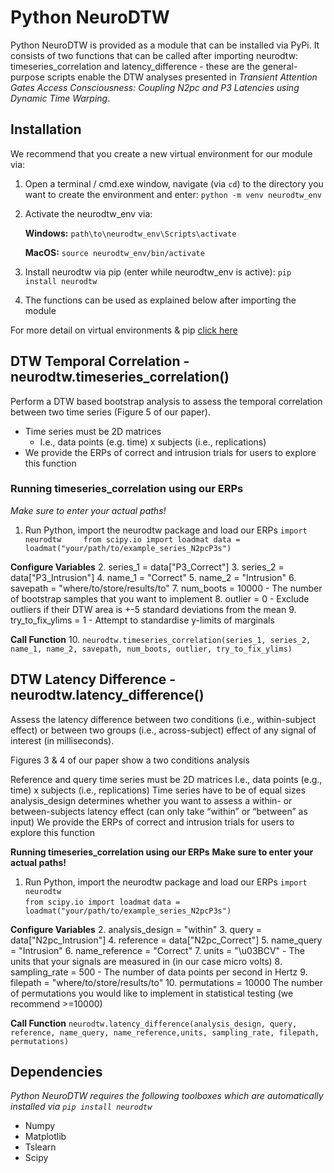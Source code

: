 # Python NeuroDTW

Python NeuroDTW is provided as a module that can be installed via PyPi. It consists of two functions that can be called after importing neurodtw: timeseries_correlation and latency_difference -  these are the general-purpose scripts enable the DTW analyses presented in *Transient Attention Gates Access Consciousness: Coupling N2pc and P3 Latencies using Dynamic Time Warping*.

## Installation

We recommend that you create a new virtual environment for our module via:
1. Open a terminal / cmd.exe window, navigate (via `cd`) to the directory you want to create the environment and enter:
`python -m venv neurodtw_env`
2. Activate the neurodtw_env via:

	**Windows:** `path\to\neurodtw_env\Scripts\activate`

	**MacOS:** `source neurodtw_env/bin/activate`

3. Install neurodtw via pip (enter while neurodtw_env is active):
`pip install neurodtw`
4. The functions can be used as explained below after importing the module

For more detail on virtual environments & pip [click here](https://packaging.python.org/en/latest/guides/installing-using-pip-and-virtual-environments/)


## DTW Temporal Correlation - neurodtw.timeseries_correlation()
Perform a DTW based bootstrap analysis to assess the temporal correlation between two time series (Figure 5 of our paper).
- Time series must be 2D matrices
	- I.e., data points (e.g. time) x subjects (i.e., replications)
- We provide the ERPs of correct and intrusion trials for users to explore this function

### Running timeseries_correlation using our ERPs
*Make sure to enter your actual paths!*
1. Run Python, import the neurodtw package and load our ERPs
	`import neurodtw	
	from scipy.io import loadmat
	data = loadmat("your/path/to/example_series_N2pcP3s")`

**Configure Variables**
2. series_1 = data["P3_Correct"]
3. series_2 = data["P3_Intrusion"]
4. name_1 = "Correct"
5. name_2 = "Intrusion"
6. savepath = "where/to/store/results/to"
7. num_boots = 10000
	- The number of bootstrap samples that you want to implement
8. outlier = 0
	- Exclude outliers if their DTW area is +-5 standard deviations from the mean
9. try_to_fix_ylims = 1
	- Attempt to standardise y-limits of marginals

**Call Function**
10. `neurodtw.timeseries_correlation(series_1, series_2, name_1, name_2, savepath, num_boots, outlier, try_to_fix_ylims)`

## DTW Latency Difference - neurodtw.latency_difference()
Assess the latency difference between two conditions (i.e., within-subject effect) or between two groups (i.e., across-subject) effect of any signal of interest (in milliseconds).

Figures 3 & 4 of our paper show a two conditions analysis

Reference and query time series must be 2D matrices
I.e., data points (e.g., time) x subjects (i.e., replications)
Time series have to be of equal sizes
analysis_design determines whether you want to assess a within- or between-subjects latency effect (can only take “within” or “between” as input)
We provide the ERPs of correct and intrusion trials for users to explore this function


**Running timeseries_correlation using our ERPs**
__Make sure to enter your actual paths!__
1. Run Python, import the neurodtw package and load our ERPs
`import neurodtw`	
`from scipy.io import loadmat`
`data = loadmat("your/path/to/example_series_N2pcP3s")`

**Configure Variables**
2. analysis_design = "within"
3. query = data["N2pc_Intrusion"]
4. reference = data["N2pc_Correct"]
5. name_query = "Intrusion"
6. name_reference = "Correct"
7. units = "\u03BCV"
	- The units that your signals are measured in (in our case micro volts)
8. sampling_rate = 500
	- The number of data points per second in Hertz
9. filepath = "where/to/store/results/to"
10. permutations = 10000
	The number of permutations you would like to implement in statistical testing (we recommend >=10000)

**Call Function**
`neurodtw.latency_difference(analysis_design, query, reference, name_query, name_reference,units, sampling_rate, filepath, permutations)`

## Dependencies
*Python NeuroDTW requires the following toolboxes which are automatically installed via `pip install neurodtw`*
- Numpy
- Matplotlib
- Tslearn
- Scipy